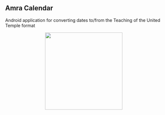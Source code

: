 ## Amra Calendar
Android application for converting dates to/from the Teaching of the United Temple format
<p align="center">
  <img src="https://github.com/user-attachments/assets/07c58329-bcc3-4540-9826-edc16c25b7f7" width="248">
</p>
